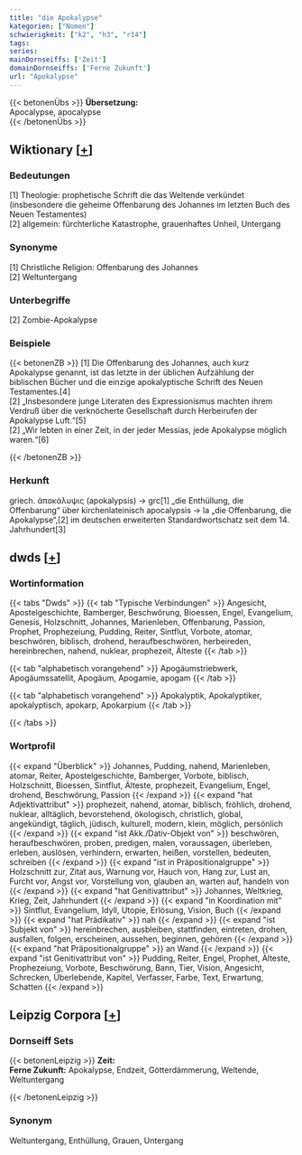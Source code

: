 ```yaml
---
title: "die Apokalypse"
kategorien: ["Nomen"]
schwierigkeit: ["k2", "h3", "r14"]
tags:
series:
mainDornseiffs: ['Zeit']
domainDornseiffs: ['Ferne Zukunft']
url: "Apokalypse"
---
```


{{< betonenÜbs >}}
**Übersetzung:**  
Apocalypse, apocalypse  
{{< /betonenÜbs >}}

## Wiktionary [[+](https://de.wiktionary.org/wiki/Apokalypse)]

### Bedeutungen
[1] Theologie: prophetische Schrift die das Weltende verkündet (insbesondere die geheime Offenbarung des Johannes im letzten Buch des Neuen Testamentes)  
[2] allgemein: fürchterliche Katastrophe, grauenhaftes Unheil, Untergang  

### Synonyme
[1] Christliche Religion: Offenbarung des Johannes  
[2] Weltuntergang  

### Unterbegriffe
[2] Zombie-Apokalypse  

### Beispiele
{{< betonenZB >}}
[1] Die Offenbarung des Johannes, auch kurz Apokalypse genannt, ist das letzte in der üblichen Aufzählung der biblischen Bücher und die einzige apokalyptische Schrift des Neuen Testamentes.[4]  
[2] „Insbesondere junge Literaten des Expressionismus machten ihrem Verdruß über die verknöcherte Gesellschaft durch Herbeirufen der Apokalypse Luft.“[5]  
[2] „Wir lebten in einer Zeit, in der jeder Messias, jede Apokalypse möglich waren.“[6]  

{{< /betonenZB >}}
### Herkunft
griech. ἀποκάλυψις (apokalypsis) → grc[1] „die Enthüllung, die Offenbarung“ über kirchenlateinisch apocalypsis → la „die Offenbarung, die Apokalypse“,[2] im deutschen erweiterten Standardwortschatz seit dem 14. Jahrhundert[3]  



## dwds [[+](https://www.dwds.de/wb/Apokalypse)]

### Wortinformation
{{< tabs "Dwds" >}}
{{< tab "Typische Verbindungen" >}}
Angesicht, Apostelgeschichte, Bamberger, Beschwörung, Bioessen, Engel, Evangelium, Genesis, Holzschnitt, Johannes, Marienleben, Offenbarung, Passion, Prophet, Prophezeiung, Pudding, Reiter, Sintflut, Vorbote, atomar, beschwören, biblisch, drohend, heraufbeschwören, herbeireden, hereinbrechen, nahend, nuklear, prophezeit, Älteste
{{< /tab >}}

{{< tab "alphabetisch vorangehend" >}}
Apogäumstriebwerk, Apogäumssatellit, Apogäum, Apogamie, apogam
{{< /tab >}}

{{< tab "alphabetisch vorangehend" >}}
Apokalyptik, Apokalyptiker, apokalyptisch, apokarp, Apokarpium
{{< /tab >}}

{{< /tabs >}}

### Wortprofil
{{< expand "Überblick" >}} Johannes, Pudding, nahend, Marienleben, atomar, Reiter, Apostelgeschichte, Bamberger, Vorbote, biblisch, Holzschnitt, Bioessen, Sintflut, Älteste, prophezeit, Evangelium, Engel, drohend, Beschwörung, Passion {{< /expand >}}
{{< expand "hat Adjektivattribut" >}} prophezeit, nahend, atomar, biblisch, fröhlich, drohend, nuklear, alltäglich, bevorstehend, ökologisch, christlich, global, angekündigt, täglich, jüdisch, kulturell, modern, klein, möglich, persönlich {{< /expand >}}
{{< expand "ist Akk./Dativ-Objekt von" >}} beschwören, heraufbeschwören, proben, predigen, malen, voraussagen, überleben, erleben, auslösen, verhindern, erwarten, heißen, vorstellen, bedeuten, schreiben {{< /expand >}}
{{< expand "ist in Präpositionalgruppe" >}} Holzschnitt zur, Zitat aus, Warnung vor, Hauch von, Hang zur, Lust an, Furcht vor, Angst vor, Vorstellung von, glauben an, warten auf, handeln von {{< /expand >}}
{{< expand "hat Genitivattribut" >}} Johannes, Weltkrieg, Krieg, Zeit, Jahrhundert {{< /expand >}}
{{< expand "in Koordination mit" >}} Sintflut, Evangelium, Idyll, Utopie, Erlösung, Vision, Buch {{< /expand >}}
{{< expand "hat Prädikativ" >}} nah {{< /expand >}}
{{< expand "ist Subjekt von" >}} hereinbrechen, ausbleiben, stattfinden, eintreten, drohen, ausfallen, folgen, erscheinen, aussehen, beginnen, gehören {{< /expand >}}
{{< expand "hat Präpositionalgruppe" >}} an Wand {{< /expand >}}
{{< expand "ist Genitivattribut von" >}} Pudding, Reiter, Engel, Prophet, Älteste, Prophezeiung, Vorbote, Beschwörung, Bann, Tier, Vision, Angesicht, Schrecken, Überlebende, Kapitel, Verfasser, Farbe, Text, Erwartung, Schatten {{< /expand >}}

## Leipzig Corpora [[+](https://corpora.uni-leipzig.de/en/res?word=Apokalypse&corpusId=deu_newscrawl-public_2018)]

### Dornseiff Sets
{{< betonenLeipzig >}}
**Zeit:**  
**Ferne Zukunft:** Apokalypse, Endzeit, Götterdämmerung, Weltende, Weltuntergang  

{{< /betonenLeipzig >}}

### Synonym
Weltuntergang, Enthüllung, Grauen, Untergang

